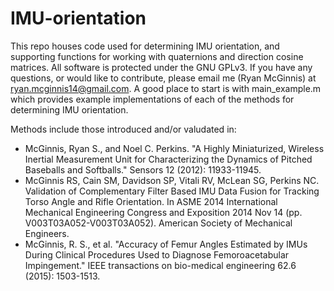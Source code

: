 # IMU-orientation
This repo houses code used for determining IMU orientation, and supporting functions for working with quaternions and direction cosine matrices.  All software is protected under the GNU GPLv3. If you have any questions, or would like to contribute, please email me (Ryan McGinnis) at ryan.mcginnis14@gmail.com.  A good place to start is with main_example.m which provides example implementations of each of the methods for determining IMU orientation. 

Methods include those introduced and/or valudated in:
* McGinnis, Ryan S., and Noel C. Perkins. "A Highly Miniaturized, Wireless Inertial Measurement Unit for Characterizing the Dynamics of Pitched Baseballs and Softballs." Sensors 12 (2012): 11933-11945.
* McGinnis RS, Cain SM, Davidson SP, Vitali RV, McLean SG, Perkins NC. Validation of Complementary Filter Based IMU Data Fusion for Tracking Torso Angle and Rifle Orientation. In ASME 2014 International Mechanical Engineering Congress and Exposition 2014 Nov 14 (pp. V003T03A052-V003T03A052). American Society of Mechanical Engineers.
* McGinnis, R. S., et al. "Accuracy of Femur Angles Estimated by IMUs During Clinical Procedures Used to Diagnose Femoroacetabular Impingement." IEEE transactions on bio-medical engineering 62.6 (2015): 1503-1513.



